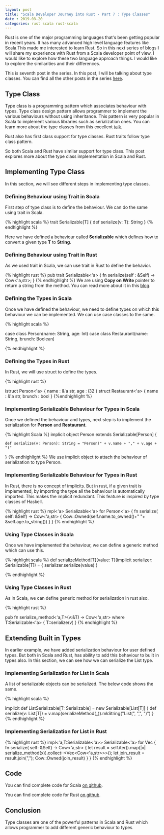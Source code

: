 ```yaml
---
layout: post
title: "Scala Developer Journey into Rust - Part 7 : Type Classes"
date : 2019-08-20
categories: rust scala rust-scala
---
```

Rust is one of the major programming languages that's been getting popular in recent years. It has many advanced high level language features like Scala.This made me interested to learn Rust. So in this next series of blogs I will share my experience with Rust from a Scala developer point of view. I would like to explore how these two language approach things. I would like to explore the similarities and their differences.

This is seventh post in the series. In this post, I will be talking about type classes. You can find all the other posts in the series [here](/categories/rust-scala).

## Type Class

Type class is a programming pattern which associates behaviour with types. Type class design pattern allows programmer to implement the various behaviours without using inheritance. This pattern is very popular in Scala to implement various libraries such as serialization ones. You can learn more about the type classes from this excellent [talk](https://www.youtube.com/watch?v=yYo0gANYViE).

Rust also has first class support for type classes. Rust traits follow type class pattern. 

So both Scala and Rust have similar support for type class. This post explores more about the type class implementation in Scala and Rust.

## Implementing Type Class

In this section, we will see different steps in implementing type classes.

### Defining Behaviour using Trait in Scala

First step of type class is to define the behaviour. We can do the same using trait in Scala.

{% highlight scala %}
   trait Serializable[T] {
    def serialize(v: T): String
  } 
{% endhighlight %}

Here we have defined a behaviour called **Serializable** which defines how to convert a given type **T** to **String**.

### Defining Behaviour using Trait in Rust
As we used trait in Scala, we can use trait in Rust to define the behavior.

{% highlight rust %}
pub trait Serializable<'a> {
 fn serialize(self : &Self) -> Cow<'a,str>; 
}
{% endhighlight %}
We are using **Copy on Write** pointer to return a string from the method. You can read more about it in this [blog](https://hermanradtke.com/2015/05/29/creating-a-rust-function-that-returns-string-or-str.html).

### Defining the Types in Scala

Once we have defined the behaviour, we need to define types on which this behaviour we can be implemented. We can use case classes to the same.

{% highlight scala %}

  case class Person(name: String, age: Int)
  case class Restaurant(name: String, brunch: Boolean)
 
{% endhighlight %}

### Defining the Types in Rust

In Rust, we will use struct to define the types.

{% highlight rust %}

istruct Person<'a> {
  name : &'a str,
  age : i32 
}
struct Restaurant<'a> {
  name : &'a str,
  brunch : bool
}
{%endhighlight %}


### Implementing Serializable Behaviour for Types in Scala

Once we defined the behaviour and types, next step is to implement the serialization for **Person** and **Restaurant**.

{% highlight Scala %}
  implicit object Person extends Serializable[Person] {

    def serialize(v: Person): String = "Person(" + v.name + "," + v.age + ")"
  } 
{% endhighlight %}
We use implicit object to attach the behaviour of serialization to type Person.

### Implementing Serializable Behaviour for Types in Rust
In Rust, there is no concept of implicits. But in rust, if a given trait is implemented, by importing the type all the behaviour is automatically imported. This makes the implicit redundant. This feature is inspired by type classes of Haskell.

{% highlight rust %}
mpl<'a> Serializable<'a> for Person<'a> {
  fn serialize( self: &Self) -> Cow<'a,str> {
     Cow::Owned(self.name.to_owned()+" "+ &self.age.to_string())
  }
}
{% endhighlight %}


### Using Type Classes in Scala

Once we have implemented the behaviour, we can define a generic method which can use this.

{% highlight scala %}
  def serializeMethod[T](value: T)(implicit serializer: Serializable[T]) = {
    serializer.serialize(value)
  }

{% endhighlight %}

### Using Type Classes in Rust

As in Scala, we can define generic method for serialization in rust also.

{% highlight rust %}

pub fn serialize_method<'a,T>(v:&T) -> Cow<'a,str> where T:Serializable<'a> {
  T::serialize(v) 
}
{% endhighlight %} 

## Extending Built in Types

In earlier example, we have added serialization behaviour for user defined types. But both in Scala and Rust, has ability to add this behaviour to built in types also. In this section, we can see how we can serialize the List type.

### Implementing Serialization for List in Scala

A list of serializable objects can be serialized. The below code shows the same.

{% highlight scala %}

  implicit def ListSerializable[T: Serializable] = new Serializable[List[T]] {
    def serialize(v: List[T]) = v.map(serializeMethod(_)).mkString("List(", ",", ")")
  }
{% endhighlight %}


### Implementing Serialization for List in Rust

{% highlight rust %}
impl<'a,T:Serializable<'a>> Serializable<'a> for Vec<T> {
  fn serialize( self: &Self) -> Cow<'a,str> {
      let result = self.iter().map(|x| serialize_method(x)).collect::<Vec<Cow<'a,str>>>();
      let join_result = result.join(",");
       Cow::Owned(join_result)
  }
}
{% endhighlight %}

## Code
You can find complete code for Scala [on github](https://github.com/phatak-dev/rust-scala/blob/master/scala/src/main/scala/com/madhukaraphatak/scala/simple/Typeclass.scala).

You can find complete code for Rust [on github](https://github.com/phatak-dev/rust-scala/blob/master/rust/simple/src/bin/typeclass.rs).

## Conclusion
Type classes are one of the powerful patterns in Scala and Rust which allows programmer to add different generic behaviour to types.
